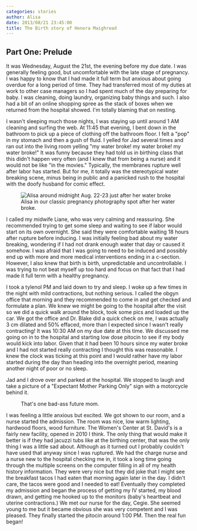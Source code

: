 ```yaml
---
categories: stories 
author: Alisa
date: 2013/08/21 23:45:00
title: The Birth story of Honora Maighread 
---
```


## Part One: Prelude

It was Wednesday, August the 21st, the evening before my due date. I was generally feeling good, but uncomfortable with the late stage of pregnancy. I was happy to know that I had made it full term but anxious about going overdue for a long period of time.  They had transferred most of my duties at work to other case managers so I had spent much of the day preparing for baby. I was cleaning, doing laundry, organizing baby things and such. I also had a bit of an online shopping spree as the stack of boxes when we returned from the hospital showed. I'm totally blaming that on nesting.  

I wasn't sleeping much those nights, I was staying up until around 1 AM cleaning and surfing the web. At 11:45 that evening, I bent down in the bathroom to pick up a piece of clothing off the bathroom floor. I felt a "pop" in my stomach and then a gush of fluid. I yelled for Jad several times and ran out into the living room yelling "my water broke! my water broke! my water broke!"  It was funny because they had told us in birthing class that this didn't happen very often (and I knew that from being a nurse) and it would not be like "in the movies."  Typically, the membranes rupture well after labor has started. But for me, it totally was the stereotypical water breaking scene, minus being in public and a panicked rush to the hospital with the doofy husband for comic effect. 

<figure class="floatleft">
<img src="/img/2013/08/21/img_1088_medium.jpg" alt="Alisa around midnight Aug. 22-23 just after her water broke" />
<figcaption class="width300">Alisa in our classic pregnancy photography spot after her water broke.</figcaption>
</figure>

I called my midwife Liane, who was very calming and reassuring. She recommended trying to get some sleep and waiting to see if labor would start on its own overnight. She said they were comfortable waiting 18 hours after rupture before inducing.  I was initially feeling bad about my water breaking, wondering if I had not drank enough water that day or caused it somehow. I was afraid that I was going to need to be induced and possibly end up with more and more medical interventions ending in a c-section. However, I also knew that birth is birth, unpredictable and uncontrollable.  I was trying to not beat myself up too hard and focus on that fact that I had made it full term with a healthy pregnancy.

I took a tylenol PM and laid down to try and sleep. I woke up a few times in the night with mild contractions, but nothing serious. I called the obgyn office that morning and they recommended to come in and get checked and formulate a plan. We knew we might be going to the hospital after the visit so we did a quick walk around the block, took some pics and loaded up the car.  We got the office and Dr. Blake did a quick check on me, I was actually 3 cm dilated and 50% effaced, more than I expected since I wasn't really contracting! It was 10:30 AM on my due date at this time. We discussed me going on in to the hospital and starting low dose pitocin to see if my body would kick into labor. Given that it had been 10 hours since my water broke and I had not started really contracting I thought this was reasonable. I knew the clock was ticking at this point and I would rather have my labor started during the day than heading into the overnight period, meaning another night of poor or no sleep.  

Jad and I drove over and parked at the hospital. We stopped to laugh and take a picture of a "Expectant Mother Parking Only" sign with a motorcycle behind it. 

<figure class="floatright">
<img src="/img/2013/08/21/img_1254_1_medium.jpg" alt="" />
<figcaption class="width300">That's one bad-ass future mom.</figcaption>
</figure>

I was feeling a little anxious but excited.  We got shown to our room, and a nurse started the admission. The room was nice, low warm lighting, hardwood floors, wood furniture. The Women's Center at St. David's is a fairly new facility, opened in 2010 I think. The only thing that would make it better is if they had jacuzzi tubs like at the birthing center, that was the only thing I was a little sad about. Although as it turned out I probably couldn't have used that anyway since I was ruptured. We had the charge nurse and a nurse new to the hospital checking me in, it took a long time going through the multiple screens on the computer filling in all of my health history information.  They were very nice but they did joke that I might see the breakfast tacos I had eaten that morning again later in the day. I didn't care, the tacos were good and I needed to eat! Eventually they completed my admission and began the process of getting my IV started, my blood drawn, and getting me hooked up to the monitors (baby's heartbeat and uterine contractions.)  We met our nurse for the day, Cegie. She seemed young to me but it became obvious she was very competent and I was pleased.  They finally started the pitocin around 1:00 PM. Then the real fun began! 
